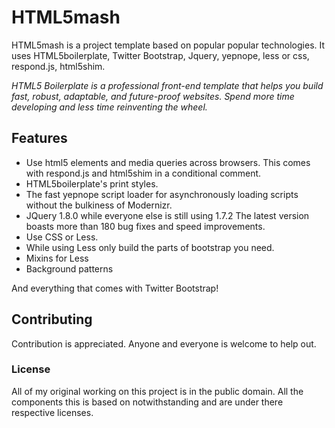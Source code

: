 # HTML5mash

HTML5mash is a project template based on popular popular technologies.  It uses HTML5boilerplate, Twitter Bootstrap, Jquery, yepnope, less or css, respond.js, html5shim.

*HTML5 Boilerplate is a professional front-end template that helps you build fast, robust, adaptable, and future-proof websites. Spend more time developing and less time reinventing the wheel.*

## Features

* Use html5 elements and media queries across browsers.  This comes with respond.js and html5shim in a conditional comment.
* HTML5boilerplate's print styles.
* The fast yepnope script loader for asynchronously loading scripts without the bulkiness of Modernizr.
* JQuery 1.8.0 while everyone else is still using 1.7.2  The latest version boasts more than 180 bug fixes and speed improvements.
* Use CSS or Less.
* While using Less only build the parts of bootstrap you need.
* Mixins for Less
* Background patterns

And everything that comes with Twitter Bootstrap!

## Contributing

Contribution is appreciated.  Anyone and everyone is welcome to help out.


### License

All of my original working on this project is in the public domain.  All the components this is based on notwithstanding and are under there respective licenses.